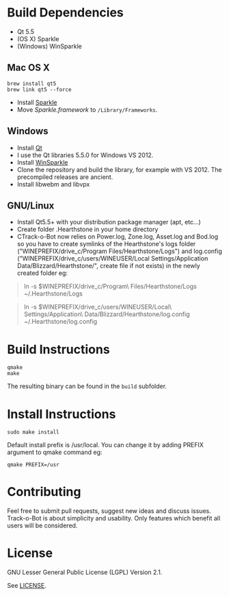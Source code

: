 # Build Dependencies

* Qt 5.5
* (OS X) Sparkle
* (Windows) WinSparkle

## Mac OS X

```
brew install qt5
brew link qt5 --force
```

* Install [Sparkle](http://sparkle.andymatuschak.org/) 
 * Move _Sparkle.framework_ to ``/Library/Frameworks``.

## Windows

* Install [Qt](http://qt-project.org/downloads) 
 * I use the Qt libraries 5.5.0 for Windows VS 2012.
* Install [WinSparkle](https://github.com/vslavik/winsparkle) 
 * Clone the repository and build the library, for example with VS 2012. The precompiled releases are ancient.
* Install libwebm and libvpx

## GNU/Linux

* Install Qt5.5+ with your distribution package manager (apt, etc...)
* Create folder .Hearthstone in your home directory
* CTrack-o-Bot now relies on Power.log, Zone.log, Asset.log and Bod.log so you have to create symlinks of the Hearthstone's logs folder ("WINEPREFIX/drive_c/Program Files/Hearthstone/Logs") and log.config ("WINEPREFIX/drive_c/users/WINEUSER/Local Settings/Application Data/Blizzard/Hearthstone/", create file if not exists) in the newly created folder eg:

> ln -s $WINEPREFIX/drive_c/Program\ Files/Hearthstone/Logs ~/.Hearthstone/Logs

> ln -s $WINEPREFIX/drive_c/users/WINEUSER/Local\ Settings/Application\ Data/Blizzard/Hearthstone/log.config  ~/.Hearthstone/log.config

# Build Instructions

```
qmake
make
```

The resulting binary can be found in the ``build`` subfolder.

# Install Instructions

```
sudo make install
```

Default install prefix is /usr/local. You can change it by adding PREFIX argument to qmake command eg:

```
qmake PREFIX=/usr
```

# Contributing

Feel free to submit pull requests, suggest new ideas and discuss issues. Track-o-Bot is about simplicity and usability. Only features which benefit all users will be considered. 

# License

GNU Lesser General Public License (LGPL) Version 2.1.

See [LICENSE](LICENSE).

